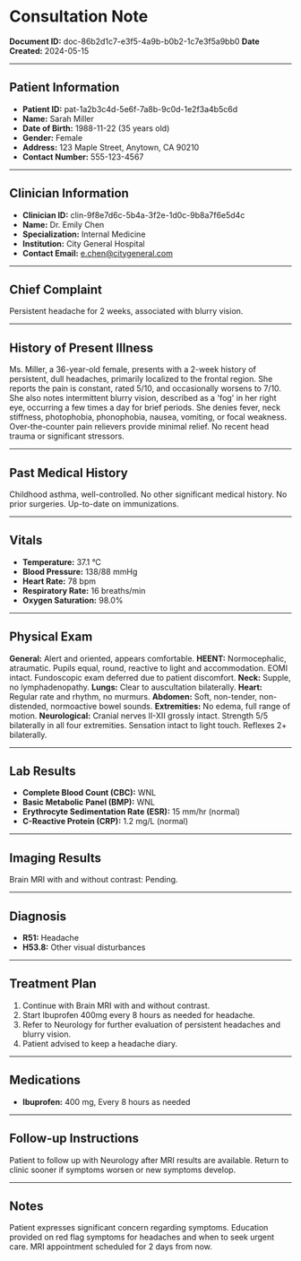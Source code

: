 # Consultation Note

**Document ID:** doc-86b2d1c7-e3f5-4a9b-b0b2-1c7e3f5a9bb0
**Date Created:** 2024-05-15

---

## Patient Information

*   **Patient ID:** pat-1a2b3c4d-5e6f-7a8b-9c0d-1e2f3a4b5c6d
*   **Name:** Sarah Miller
*   **Date of Birth:** 1988-11-22 (35 years old)
*   **Gender:** Female
*   **Address:** 123 Maple Street, Anytown, CA 90210
*   **Contact Number:** 555-123-4567

---

## Clinician Information

*   **Clinician ID:** clin-9f8e7d6c-5b4a-3f2e-1d0c-9b8a7f6e5d4c
*   **Name:** Dr. Emily Chen
*   **Specialization:** Internal Medicine
*   **Institution:** City General Hospital
*   **Contact Email:** e.chen@citygeneral.com

---

## Chief Complaint

Persistent headache for 2 weeks, associated with blurry vision.

---

## History of Present Illness

Ms. Miller, a 36-year-old female, presents with a 2-week history of persistent, dull headaches, primarily localized to the frontal region. She reports the pain is constant, rated 5/10, and occasionally worsens to 7/10. She also notes intermittent blurry vision, described as a 'fog' in her right eye, occurring a few times a day for brief periods. She denies fever, neck stiffness, photophobia, phonophobia, nausea, vomiting, or focal weakness. Over-the-counter pain relievers provide minimal relief. No recent head trauma or significant stressors.

---

## Past Medical History

Childhood asthma, well-controlled. No other significant medical history. No prior surgeries. Up-to-date on immunizations.

---

## Vitals

*   **Temperature:** 37.1 °C
*   **Blood Pressure:** 138/88 mmHg
*   **Heart Rate:** 78 bpm
*   **Respiratory Rate:** 16 breaths/min
*   **Oxygen Saturation:** 98.0%

---

## Physical Exam

**General:** Alert and oriented, appears comfortable.
**HEENT:** Normocephalic, atraumatic. Pupils equal, round, reactive to light and accommodation. EOMI intact. Fundoscopic exam deferred due to patient discomfort.
**Neck:** Supple, no lymphadenopathy.
**Lungs:** Clear to auscultation bilaterally.
**Heart:** Regular rate and rhythm, no murmurs.
**Abdomen:** Soft, non-tender, non-distended, normoactive bowel sounds.
**Extremities:** No edema, full range of motion.
**Neurological:** Cranial nerves II-XII grossly intact. Strength 5/5 bilaterally in all four extremities. Sensation intact to light touch. Reflexes 2+ bilaterally.

---

## Lab Results

*   **Complete Blood Count (CBC):** WNL
*   **Basic Metabolic Panel (BMP):** WNL
*   **Erythrocyte Sedimentation Rate (ESR):** 15 mm/hr (normal)
*   **C-Reactive Protein (CRP):** 1.2 mg/L (normal)

---

## Imaging Results

Brain MRI with and without contrast: Pending.

---

## Diagnosis

*   **R51:** Headache
*   **H53.8:** Other visual disturbances

---

## Treatment Plan

1.  Continue with Brain MRI with and without contrast.
2.  Start Ibuprofen 400mg every 8 hours as needed for headache.
3.  Refer to Neurology for further evaluation of persistent headaches and blurry vision.
4.  Patient advised to keep a headache diary.

---

## Medications

*   **Ibuprofen:** 400 mg, Every 8 hours as needed

---

## Follow-up Instructions

Patient to follow up with Neurology after MRI results are available. Return to clinic sooner if symptoms worsen or new symptoms develop.

---

## Notes

Patient expresses significant concern regarding symptoms. Education provided on red flag symptoms for headaches and when to seek urgent care. MRI appointment scheduled for 2 days from now.